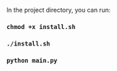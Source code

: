 In the project directory, you can run:

### `chmod +x install.sh`
### `./install.sh`
### `python main.py`
